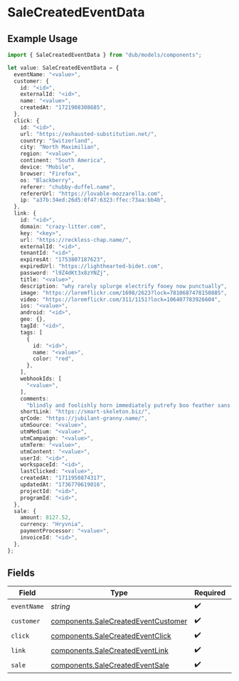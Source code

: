 # SaleCreatedEventData

## Example Usage

```typescript
import { SaleCreatedEventData } from "dub/models/components";

let value: SaleCreatedEventData = {
  eventName: "<value>",
  customer: {
    id: "<id>",
    externalId: "<id>",
    name: "<value>",
    createdAt: "1721908308685",
  },
  click: {
    id: "<id>",
    url: "https://exhausted-substitution.net/",
    country: "Switzerland",
    city: "North Maximilian",
    region: "<value>",
    continent: "South America",
    device: "Mobile",
    browser: "Firefox",
    os: "Blackberry",
    referer: "chubby-duffel.name",
    refererUrl: "https://lovable-mozzarella.com",
    ip: "a37b:34ed:26d5:0f47:6323:ffec:73aa:bb4b",
  },
  link: {
    id: "<id>",
    domain: "crazy-litter.com",
    key: "<key>",
    url: "https://reckless-chap.name/",
    externalId: "<id>",
    tenantId: "<id>",
    expiresAt: "1753807187623",
    expiredUrl: "https://lighthearted-bidet.com",
    password: "l9Z4dKt3x8zYNZj",
    title: "<value>",
    description: "why rarely splurge electrify fooey now punctually",
    image: "https://loremflickr.com/1698/2623?lock=7810687478150885",
    video: "https://loremflickr.com/311/1151?lock=106407783926604",
    ios: "<value>",
    android: "<id>",
    geo: {},
    tagId: "<id>",
    tags: [
      {
        id: "<id>",
        name: "<value>",
        color: "red",
      },
    ],
    webhookIds: [
      "<value>",
    ],
    comments:
      "blindly and foolishly horn immediately putrefy boo feather sans impressionable stable warp devoted obedient shush while gentle worth",
    shortLink: "https://smart-skeleton.biz/",
    qrCode: "https://jubilant-granny.name/",
    utmSource: "<value>",
    utmMedium: "<value>",
    utmCampaign: "<value>",
    utmTerm: "<value>",
    utmContent: "<value>",
    userId: "<id>",
    workspaceId: "<id>",
    lastClicked: "<value>",
    createdAt: "1711950874317",
    updatedAt: "1736770619016",
    projectId: "<id>",
    programId: "<id>",
  },
  sale: {
    amount: 8127.52,
    currency: "Hryvnia",
    paymentProcessor: "<value>",
    invoiceId: "<id>",
  },
};
```

## Fields

| Field                                                                                      | Type                                                                                       | Required                                                                                   | Description                                                                                |
| ------------------------------------------------------------------------------------------ | ------------------------------------------------------------------------------------------ | ------------------------------------------------------------------------------------------ | ------------------------------------------------------------------------------------------ |
| `eventName`                                                                                | *string*                                                                                   | :heavy_check_mark:                                                                         | N/A                                                                                        |
| `customer`                                                                                 | [components.SaleCreatedEventCustomer](../../models/components/salecreatedeventcustomer.md) | :heavy_check_mark:                                                                         | N/A                                                                                        |
| `click`                                                                                    | [components.SaleCreatedEventClick](../../models/components/salecreatedeventclick.md)       | :heavy_check_mark:                                                                         | N/A                                                                                        |
| `link`                                                                                     | [components.SaleCreatedEventLink](../../models/components/salecreatedeventlink.md)         | :heavy_check_mark:                                                                         | N/A                                                                                        |
| `sale`                                                                                     | [components.SaleCreatedEventSale](../../models/components/salecreatedeventsale.md)         | :heavy_check_mark:                                                                         | N/A                                                                                        |